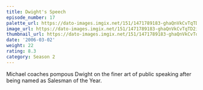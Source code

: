 ```yaml
---
title: Dwight's Speech
episode_number: 17
palette_url: https://dato-images.imgix.net/151/1471789183-ghaQnVkCvTqTD2iyeu9piZBltOL.jpg?ixlib=rb-1.1.0&ch=DPR%2CWidth&auto=enhance&palette=json
image_url: https://dato-images.imgix.net/151/1471789183-ghaQnVkCvTqTD2iyeu9piZBltOL.jpg?ixlib=rb-1.1.0&ch=DPR%2CWidth&auto=compress%2Cformat&w=500
thumbnail_url: https://dato-images.imgix.net/151/1471789183-ghaQnVkCvTqTD2iyeu9piZBltOL.jpg?ixlib=rb-1.1.0&ch=DPR%2CWidth&auto=enhance&w=500&h=280&fit=crop&fm=jpg
date: '2006-03-02'
weight: 22
rating: 8.3
category: Season 2
---
```


Michael coaches pompous Dwight on the finer art of public speaking after being named as Salesman of the Year.